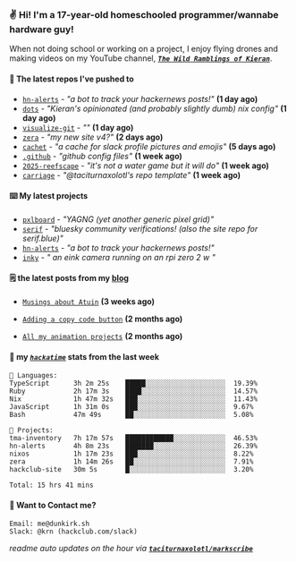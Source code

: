 ### ✌️ Hi! I'm a 17-year-old homeschooled programmer/wannabe hardware guy!

When not doing school or working on a project, I enjoy flying drones and making videos on my YouTube channel, [**_`The Wild Ramblings of Kieran`_**](https://youtube.com/@kieran.rambles).

#### 👷 The latest repos I've pushed to

- [`hn-alerts`](https://github.com/taciturnaxolotl/hn-alerts) - _"a bot to track your hackernews posts!"_ **(1 day ago)**
- [`dots`](https://github.com/taciturnaxolotl/dots) - _"Kieran's opinionated (and probably slightly dumb) nix config"_ **(1 day ago)**
- [`visualize-git`](https://github.com/maxwofford/visualize-git) - _""_ **(1 day ago)**
- [`zera`](https://github.com/taciturnaxolotl/zera) - _"my new site v4?"_ **(2 days ago)**
- [`cachet`](https://github.com/taciturnaxolotl/cachet) - _"a cache for slack profile pictures and emojis"_ **(5 days ago)**
- [`.github`](https://github.com/taciturnaxolotl/.github) - _"github config files"_ **(1 week ago)**
- [`2025-reefscape`](https://github.com/df1317/2025-reefscape) - _"it's not a water game but it will do"_ **(1 week ago)**
- [`carriage`](https://github.com/taciturnaxolotl/carriage) - _"@taciturnaxolotl's repo template"_ **(1 week ago)**

#### ⌨️ My latest projects

- [`pxlboard`](https://github.com/taciturnaxolotl/pxlboard) - _"YAGNG (yet another generic pixel grid)"_
- [`serif`](https://github.com/taciturnaxolotl/serif) - _"bluesky community verifications! (also the site repo for serif.blue)"_
- [`hn-alerts`](https://github.com/taciturnaxolotl/hn-alerts) - _"a bot to track your hackernews posts!"_
- [`inky`](https://github.com/taciturnaxolotl/inky) - _" an eink camera running on an rpi zero 2 w "_

#### 🗒️ the latest posts from my [blog](https://dunkirk.sh)

- [`Musings about Atuin`](https://dunkirk.sh/blog/atuin/) **(3 weeks ago)**

- [`Adding a copy code button`](https://dunkirk.sh/blog/adding-a-copy-button/) **(2 months ago)**

- [`All my animation projects`](https://dunkirk.sh/blog/my-animations/) **(2 months ago)**



#### 📡 my [_`hackatime`_](https://waka.hackclub.com) stats from the last week

```text
💾 Languages:
TypeScript      3h 2m 25s    █████░░░░░░░░░░░░░░░░░░░░  19.39%
Ruby            2h 17m 3s    ████░░░░░░░░░░░░░░░░░░░░░  14.57%
Nix             1h 47m 32s   ███░░░░░░░░░░░░░░░░░░░░░░  11.43%
JavaScript      1h 31m 0s    ███░░░░░░░░░░░░░░░░░░░░░░  9.67%
Bash            47m 49s      ██░░░░░░░░░░░░░░░░░░░░░░░  5.08%

💼 Projects:
tma-inventory   7h 17m 57s   ████████████░░░░░░░░░░░░░  46.53%
hn-alerts       4h 8m 23s    ███████░░░░░░░░░░░░░░░░░░  26.39%
nixos           1h 17m 23s   ███░░░░░░░░░░░░░░░░░░░░░░  8.22%
zera            1h 14m 26s   ██░░░░░░░░░░░░░░░░░░░░░░░  7.91%
hackclub-site   30m 5s       █░░░░░░░░░░░░░░░░░░░░░░░░  3.20%

Total: 15 hrs 41 mins
```

#### 📮 Want to Contact me?

```text
Email: me@dunkirk.sh
Slack: @krn (hackclub.com/slack)
```

_readme auto updates on the hour via [**`taciturnaxolotl/markscribe`**](https://github.com/taciturnaxolotl/markscribe)_
